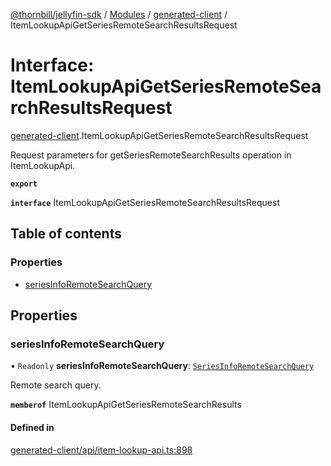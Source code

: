 [@thornbill/jellyfin-sdk](../README.md) / [Modules](../modules.md) / [generated-client](../modules/generated_client.md) / ItemLookupApiGetSeriesRemoteSearchResultsRequest

# Interface: ItemLookupApiGetSeriesRemoteSearchResultsRequest

[generated-client](../modules/generated_client.md).ItemLookupApiGetSeriesRemoteSearchResultsRequest

Request parameters for getSeriesRemoteSearchResults operation in ItemLookupApi.

**`export`**

**`interface`** ItemLookupApiGetSeriesRemoteSearchResultsRequest

## Table of contents

### Properties

- [seriesInfoRemoteSearchQuery](generated_client.ItemLookupApiGetSeriesRemoteSearchResultsRequest.md#seriesinforemotesearchquery)

## Properties

### seriesInfoRemoteSearchQuery

• `Readonly` **seriesInfoRemoteSearchQuery**: [`SeriesInfoRemoteSearchQuery`](generated_client.SeriesInfoRemoteSearchQuery.md)

Remote search query.

**`memberof`** ItemLookupApiGetSeriesRemoteSearchResults

#### Defined in

[generated-client/api/item-lookup-api.ts:898](https://github.com/thornbill/jellyfin-sdk-typescript/blob/21a118e/src/generated-client/api/item-lookup-api.ts#L898)
